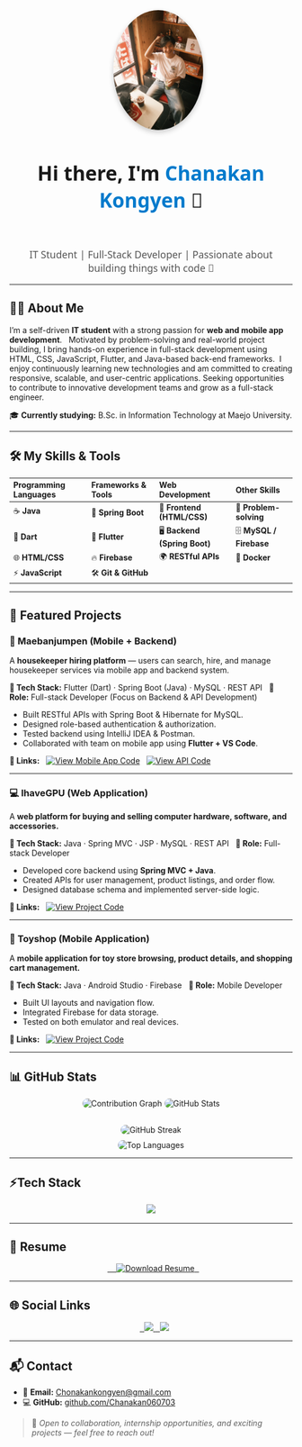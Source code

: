 <div align="center" style="font-family: 'Segoe UI', Tahoma, Geneva, Verdana, sans-serif; max-width: 850px; margin: auto;">
  
    <img src="https://raw.githubusercontent.com/Chanakan060703/Chanakan060703/main/profile.jpg" width="160px" style="border-radius: 50%; box-shadow: 0px 4px 10px rgba(0,0,0,0.2);" alt="Chanakan's Profile Picture" />

    <h1 style="margin-top: 15px; font-size: 2.2rem;">Hi there, I'm <span style="color:#007acc;">Chanakan Kongyen</span> 👋</h1>
  <p style="font-size: 1.1rem; color: #555;">IT Student | Full-Stack Developer | Passionate about building things with code 🚀</p>

</div>

---

## 👨‍💻 About Me  

I’m a self-driven **IT student** with a strong passion for **web and mobile app development**.  
Motivated by problem-solving and real-world project building, I bring hands-on experience in full-stack development using HTML, CSS, JavaScript, Flutter, and Java-based back-end frameworks. 
I enjoy continuously learning new technologies and am committed to creating responsive, scalable, and user-centric applications. Seeking opportunities to contribute to innovative development teams and grow as a full-stack engineer.

🎓 **Currently studying:** B.Sc. in Information Technology at Maejo University.

---

## 🛠 My Skills & Tools  

| **Programming Languages** | **Frameworks & Tools** | **Web Development** | **Other Skills** |
| :------------------------ | :------------------- | :---------------- | :-------------- |
| ☕ **Java**               | 🌱 **Spring Boot**   | 🎨 **Frontend (HTML/CSS)** | 🧠 **Problem-solving** |
| 🎯 **Dart**               | 📱 **Flutter**      | 🖥 **Backend (Spring Boot)** | 🗄 **MySQL / Firebase** |
| 🌐 **HTML/CSS**          | 🔥 **Firebase**     | 🌍 **RESTful APIs** | 🐳 **Docker** |
| ⚡ **JavaScript**        | 🛠 **Git & GitHub** | | |

---

## 🌟 Featured Projects  

### 📱 Maebanjumpen (Mobile + Backend)
<div align="left">

A **housekeeper hiring platform** — users can search, hire, and manage housekeeper services via mobile app and backend system.  

**🔧 Tech Stack:** Flutter (Dart) · Spring Boot (Java) · MySQL · REST API  
**💼 Role:** Full-stack Developer (Focus on Backend & API Development)  
- Built RESTful APIs with Spring Boot & Hibernate for MySQL.  
- Designed role-based authentication & authorization.  
- Tested backend using IntelliJ IDEA & Postman.  
- Collaborated with team on mobile app using **Flutter + VS Code**.  

**🔗 Links:**  
[![View Mobile App Code](https://img.shields.io/badge/📱_Mobile_App_Code-0A66C2?style=for-the-badge&logo=github&logoColor=white)](https://github.com/Chanakan060703/maebanjumpen)  
[![View API Code](https://img.shields.io/badge/🖥_Backend_API_Code-4CAF50?style=for-the-badge&logo=github&logoColor=white)](https://github.com/Chanakan060703/maebanjumpen-intellij-API)

</div>

---

### 💻 IhaveGPU (Web Application)
<div align="left">

A **web platform for buying and selling computer hardware, software, and accessories.**  

**🔧 Tech Stack:** Java · Spring MVC · JSP · MySQL · REST API  
**💼 Role:** Full-stack Developer  
- Developed core backend using **Spring MVC + Java**.  
- Created APIs for user management, product listings, and order flow.  
- Designed database schema and implemented server-side logic.  

**🔗 Links:**  
[![View Project Code](https://img.shields.io/badge/💻_View_Project_Code-0A66C2?style=for-the-badge&logo=github&logoColor=white)](https://github.com/Chanakan060703/ihavegpuWeb)

</div>

---

### 🧸 Toyshop (Mobile Application)  
<div align="left">

A **mobile application for toy store browsing, product details, and shopping cart management.**  

**🔧 Tech Stack:** Java · Android Studio · Firebase  
**💼 Role:** Mobile Developer  
- Built UI layouts and navigation flow.  
- Integrated Firebase for data storage.  
- Tested on both emulator and real devices.  

**🔗 Links:**  
[![View Project Code](https://img.shields.io/badge/🧸_View_Project_Code-0A66C2?style=for-the-badge&logo=github&logoColor=white)](https://github.com/Chanakan060703/toyShopApp)

</div>


---

## 📊 GitHub Stats  

<div align="center">

<img src="https://github-readme-activity-graph.vercel.app/graph?username=Chanakan060703&theme=tokyo-night" alt="Contribution Graph" style="border-radius: 10px; margin-bottom: 20px;" />

<img src="https://github-readme-stats.vercel.app/api?username=Chanakan060703&show_icons=true&theme=tokyonight" alt="GitHub Stats" style="border-radius: 10px;" />

<br>

<img src="https://github-readme-streak-stats.herokuapp.com?user=Chanakan060703&theme=tokyonight" alt="GitHub Streak" style="border-radius: 10px; margin-top: 10px;" />

<br>

<img src="https://github-readme-stats.vercel.app/api/top-langs/?username=Chanakan060703&layout=compact&theme=tokyonight" alt="Top Languages" style="border-radius: 10px; margin-top: 10px;" />

</div>

---

## ⚡Tech Stack

<div align="center">
<img src="https://skillicons.dev/icons?i=java,spring,flutter,mysql,html,css,js,git,docker" />

</div>

---

## 📄 Resume  

<div align="center">
  <a href="https://drive.google.com/file/d/1R4OM3CdMwp3FUDlAAiVn1mOwlSwcPLvb/view?usp=sharing" target="_blank">
    <img src="https://img.shields.io/badge/📄_Download_Resume-FF6F61?style=for-the-badge" alt="Download Resume" />
  </a>
</div>

---

## 🌐 Social Links  

<div align="center">
  
<a href="https://www.facebook.com/chonnakan.kongyen">
  <img src="https://img.shields.io/badge/Facebook-1877F2?style=for-the-badge&logo=facebook&logoColor=white" />
</a>

<a href="https://www.instagram.com/_.cnk.46_">
  <img src="https://img.shields.io/badge/Instagram-E4405F?style=for-the-badge&logo=instagram&logoColor=white" />
</a>

</div>

---

## 📬 Contact  

- 📧 **Email:** [Chonakankongyen@gmail.com](mailto:Chonakankongyen@gmail.com)  
- 💻 **GitHub:** [github.com/Chanakan060703](https://github.com/Chanakan060703)  

> 💬 _Open to collaboration, internship opportunities, and exciting projects — feel free to reach out!_
